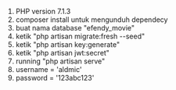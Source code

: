 1. PHP version 7.1.3
2. composer install untuk mengunduh dependecy
3. buat nama database "efendy_movie"
4. ketik "php artisan migrate:fresh --seed"
5. ketik "php artisan key:generate"
6. ketik "php artisan jwt:secret"
7. running "php artisan serve"
8. username = 'aldmic'
9. password = '123abc123'